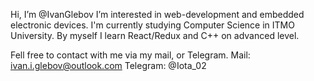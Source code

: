 Hi, I’m @IvanGlebov
I’m interested in web-development and embedded electronic devices.
I'm currently studying Computer Science in ITMO University.
By myself I learn React/Redux and C++ on advanced level.

Fell free to contact with me via my mail, or Telegram.
Mail: ivan.i.glebov@outlook.com
Telegram: @Iota_02


<!---
IvanGlebov/IvanGlebov is a ✨ special ✨ repository because its `README.md` (this file) appears on your GitHub profile.
You can click the Preview link to take a look at your changes.
--->
